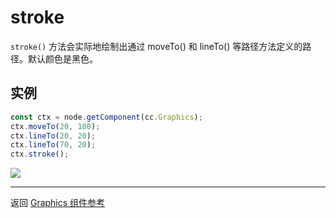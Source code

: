 # stroke

`stroke()` 方法会实际地绘制出通过 moveTo() 和 lineTo() 等路径方法定义的路径。默认颜色是黑色。

## 实例

```ts
const ctx = node.getComponent(cc.Graphics);
ctx.moveTo(20, 100);
ctx.lineTo(20, 20);
ctx.lineTo(70, 20);
ctx.stroke();
```

<a href="stroke.png"><img src="stroke.png"></a>

<hr>

返回 [Graphics 组件参考](../graphics.md)
